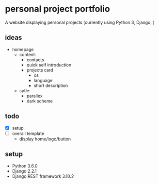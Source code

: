 # personal project portfolio
A website displaying personal projects (currently using Python 3, Django, )

## ideas
 - homepage
    - content:
        - contacts
        - quick self introduction
        - projects card
            - os
            - language
            - short description
    - sytle:
        - parallex
        - dark scheme

## todo
 - [x] setup
 - [ ] overall template
    - display home/logo/button

## setup
 - Python 3.6.0
 - Django 2.2.1
 - Django REST framework 3.10.2